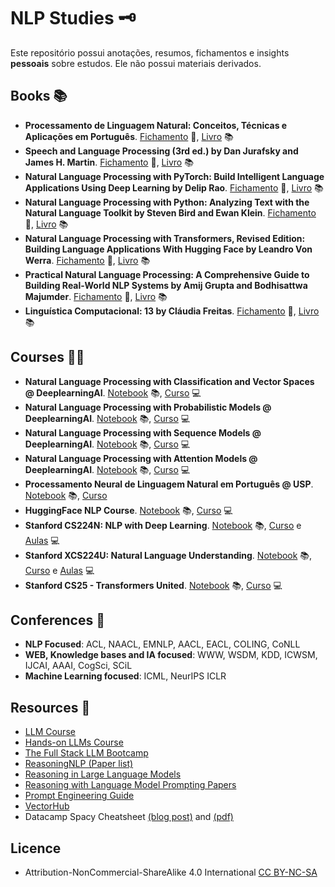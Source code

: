 # NLP Studies 🗝️
Este repositório possui anotações, resumos, fichamentos e insights **pessoais** sobre estudos. Ele não possui materiais derivados.

## Books 📚
- **Processamento de Linguagem Natural: Conceitos, Técnicas e Aplicações em Português**. [Fichamento](https://github.com/k3ybladewielder/nlp/blob/main/books/pln_caseli.md) 📑, [Livro](https://brasileiraspln.com/livro-pln/2a-edicao/) 📚 
- **Speech and Language Processing (3rd ed.) by Dan Jurafsky and James H. Martin**. [Fichamento]() 📑, [Livro](https://web.stanford.edu/~jurafsky/slp3/ed3book.pdf) 📚 
- **Natural Language Processing with PyTorch: Build Intelligent Language Applications Using Deep Learning by Delip Rao**. [Fichamento]() 📑, [Livro]() 📚
- **Natural Language Processing with Python: Analyzing Text with the Natural Language Toolkit by Steven Bird and Ewan Klein**. [Fichamento]() 📑, [Livro]() 📚
- **Natural Language Processing with Transformers, Revised Edition: Building Language Applications With Hugging Face by Leandro Von Werra**. [Fichamento]() 📑, [Livro]() 📚
- **Practical Natural Language Processing: A Comprehensive Guide to Building Real-World NLP Systems by Amij Grupta and Bodhisattwa Majumder**. [Fichamento]() 📑, [Livro]() 📚
- **Linguística Computacional: 13 by Cláudia Freitas**. [Fichamento]() 📑, [Livro]() 📚

## Courses 🧑‍💻
- **Natural Language Processing with Classification and Vector Spaces @ DeeplearningAI**. [Notebook](https://github.com/k3ybladewielder/nlp/blob/main/nlp_classification_vectors/nlp_classification_vectors.ipynb) 📚, [Curso](https://www.coursera.org/learn/classification-vector-spaces-in-nlp) 💻
- **Natural Language Processing with Probabilistic Models @ DeeplearningAI**. [Notebook](https://github.com/k3ybladewielder/nlp/blob/main/nlp_probabilistic_models/nlp_prob_models.ipynb) 📚, [Curso](https://www.coursera.org/learn/probabilistic-models-in-nlp) 💻
- **Natural Language Processing with Sequence Models @ DeeplearningAI**. [Notebook](https://github.com/k3ybladewielder/nlp/blob/main/nlp_sequence_models/nlp_seq_models.ipynb) 📚, [Curso](https://www.coursera.org/learn/sequence-models-in-nlp) 💻  
- **Natural Language Processing with Attention Models @ DeeplearningAI**. [Notebook](https://github.com/k3ybladewielder/nlp/blob/main/nlp_attention_models/nlp_att_models.ipynb) 📚, [Curso](https://www.coursera.org/learn/attention-models-in-nlp/) 💻 
- **Processamento Neural de Linguagem Natural em Português @ USP**. [Notebook](https://github.com/k3ybladewielder/nlp/blob/main/nlp_usp/nlp_usp.md) 📚, [Curso](https://www.coursera.org/learn/processamento-neural-linguagem-natural-em-portugues-i)  
- **HuggingFace NLP Course**. [Notebook](https://github.com/k3ybladewielder/nlp/blob/main/huggingface_course/nlp_course.ipynb) 📚, [Curso](https://huggingface.co/learn/nlp-course/chapter1/1) 💻
- **Stanford CS224N: NLP with Deep Learning**. [Notebook](https://github.com/k3ybladewielder/nlp/blob/main/stanford_cs224n/stanford_cs224n.md) 📚, [Curso](https://web.stanford.edu/class/cs224n/) e [Aulas](https://www.youtube.com/playlist?list=PLoROMvodv4rOSH4v6133s9LFPRHjEmbmJ) 💻
- **Stanford XCS224U: Natural Language Understanding**. [Notebook](https://github.com/k3ybladewielder/nlp/blob/main/stanford_xcs224u/stanford_xcs224u.md) 📚, [Curso](https://web.stanford.edu/class/cs224u/index.html) e [Aulas](https://www.youtube.com/playlist?list=PLoROMvodv4rOwvldxftJTmoR3kRcWkJBp) 💻
- **Stanford CS25 - Transformers United**. [Notebook]() 📚, [Curso]() 💻

## Conferences 📜
- **NLP Focused**: ACL, NAACL, EMNLP, AACL, EACL, COLING, CoNLL
- **WEB, Knowledge bases and IA focused**: WWW, WSDM, KDD, ICWSM, IJCAI, AAAI, CogSci, SCiL
- **Machine Learning focused**: ICML, NeurIPS ICLR
  
## Resources 🧰
- [LLM Course](https://github.com/mlabonne/llm-course)
- [Hands-on LLMs Course](https://github.com/iusztinpaul/hands-on-llms?tab=readme-ov-file#hands-on-llms-course-)
- [The Full Stack LLM Bootcamp](https://fullstackdeeplearning.com/)
- [ReasoningNLP (Paper list)](https://github.com/FreedomIntelligence/ReasoningNLP)
- [Reasoning in Large Language Models](https://github.com/jeffhj/LM-reasoning)
- [Reasoning with Language Model Prompting Papers](https://github.com/zjunlp/Prompt4ReasoningPapers)
- [Prompt Engineering Guide](https://www.promptingguide.ai/)
- [VectorHub](https://hub.superlinked.com/)
- Datacamp Spacy Cheatsheet [(blog post)](https://www.datacamp.com/cheat-sheet/spacy-cheat-sheet-advanced-nlp-in-python) and [(pdf)](spacy_cheatsheet.pdf)

## Licence
- Attribution-NonCommercial-ShareAlike 4.0 International [CC BY-NC-SA](https://github.com/k3ybladewielder/math_for_ml_ds/blob/main/LICENSE)

